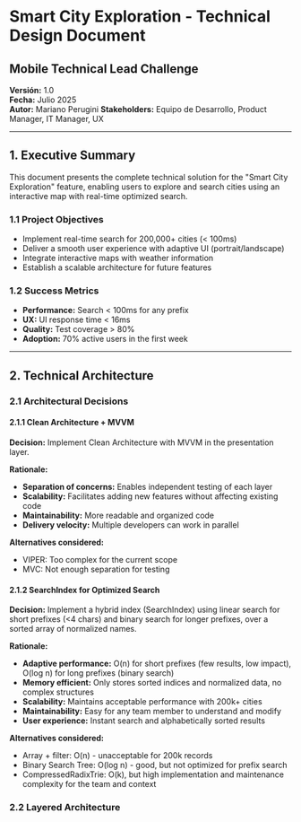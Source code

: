 # Smart City Exploration - Technical Design Document
## Mobile Technical Lead Challenge

**Versión:** 1.0  
**Fecha:** Julio 2025  
**Autor:** Mariano Perugini 
**Stakeholders:** Equipo de Desarrollo, Product Manager, IT Manager, UX

---

## 1. Executive Summary

This document presents the complete technical solution for the "Smart City Exploration" feature, enabling users to explore and search cities using an interactive map with real-time optimized search.

### 1.1 Project Objectives
- Implement real-time search for 200,000+ cities (< 100ms)
- Deliver a smooth user experience with adaptive UI (portrait/landscape)
- Integrate interactive maps with weather information
- Establish a scalable architecture for future features

### 1.2 Success Metrics
- **Performance:** Search < 100ms for any prefix
- **UX:** UI response time < 16ms
- **Quality:** Test coverage > 80%
- **Adoption:** 70% active users in the first week

---


## 2. Technical Architecture

### 2.1 Architectural Decisions

#### 2.1.1 Clean Architecture + MVVM
**Decision:** Implement Clean Architecture with MVVM in the presentation layer.

**Rationale:**
- **Separation of concerns:** Enables independent testing of each layer
- **Scalability:** Facilitates adding new features without affecting existing code
- **Maintainability:** More readable and organized code
- **Delivery velocity:** Multiple developers can work in parallel

**Alternatives considered:**
- VIPER: Too complex for the current scope
- MVC: Not enough separation for testing

#### 2.1.2 SearchIndex for Optimized Search
**Decision:** Implement a hybrid index (SearchIndex) using linear search for short prefixes (<4 chars) and binary search for longer prefixes, over a sorted array of normalized names.

**Rationale:**
- **Adaptive performance:** O(n) for short prefixes (few results, low impact), O(log n) for long prefixes (binary search)
- **Memory efficient:** Only stores sorted indices and normalized data, no complex structures
- **Scalability:** Maintains acceptable performance with 200k+ cities
- **Maintainability:** Easy for any team member to understand and modify
- **User experience:** Instant search and alphabetically sorted results

**Alternatives considered:**
- Array + filter: O(n) - unacceptable for 200k records
- Binary Search Tree: O(log n) - good, but not optimized for prefix search
- CompressedRadixTrie: O(k), but high implementation and maintenance complexity for the team and context

###  2.2 Layered Architecture


